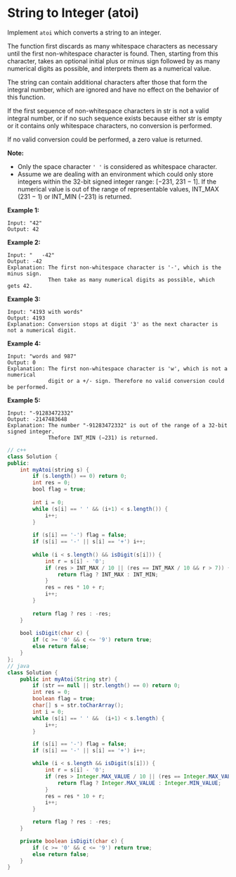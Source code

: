 # String to Integer (atoi)

Implement `atoi` which converts a string to an integer.

The function first discards as many whitespace characters as necessary until the first non-whitespace character is found. Then, starting from this character, takes an optional initial plus or minus sign followed by as many numerical digits as possible, and interprets them as a numerical value.

The string can contain additional characters after those that form the integral number, which are ignored and have no effect on the behavior of this function.

If the first sequence of non-whitespace characters in str is not a valid integral number, or if no such sequence exists because either str is empty or it contains only whitespace characters, no conversion is performed.

If no valid conversion could be performed, a zero value is returned.

**Note:**

- Only the space character `' '` is considered as whitespace character.
- Assume we are dealing with an environment which could only store integers within the 32-bit signed integer range: [−231, 231 − 1]. If the numerical value is out of the range of representable values, INT_MAX (231 − 1) or INT_MIN (−231) is returned.

**Example 1:**

```
Input: "42"
Output: 42
```

**Example 2:**

```
Input: "   -42"
Output: -42
Explanation: The first non-whitespace character is '-', which is the minus sign.
             Then take as many numerical digits as possible, which gets 42.
```

**Example 3:**

```
Input: "4193 with words"
Output: 4193
Explanation: Conversion stops at digit '3' as the next character is not a numerical digit.
```

**Example 4:**

```
Input: "words and 987"
Output: 0
Explanation: The first non-whitespace character is 'w', which is not a numerical 
             digit or a +/- sign. Therefore no valid conversion could be performed.
```

**Example 5:**

```
Input: "-91283472332"
Output: -2147483648
Explanation: The number "-91283472332" is out of the range of a 32-bit signed integer.
             Thefore INT_MIN (−231) is returned.
```

```java
// c++
class Solution {
public:
    int myAtoi(string s) {
        if (s.length() == 0) return 0;
        int res = 0;
        bool flag = true;
        
        int i = 0;
        while (s[i] == ' ' && (i+1) < s.length()) {
            i++;
        }
        
        if (s[i] == '-') flag = false;
        if (s[i] == '-' || s[i] == '+') i++;
        
        while (i < s.length() && isDigit(s[i])) {
            int r = s[i] - '0';
            if (res > INT_MAX / 10 || (res == INT_MAX / 10 && r > 7)) {
                return flag ? INT_MAX : INT_MIN;
            }
            res = res * 10 + r;
            i++;
        }
        
        return flag ? res : -res;
    }
    
    bool isDigit(char c) {
        if (c >= '0' && c <= '9') return true;
        else return false;
    }
};
// java
class Solution {
    public int myAtoi(String str) {
        if (str == null || str.length() == 0) return 0;
        int res = 0;
        boolean flag = true;
        char[] s = str.toCharArray();
        int i = 0;
        while (s[i] == ' ' &&  (i+1) < s.length) {
            i++;
        }

        if (s[i] == '-') flag = false;
        if (s[i] == '-' || s[i] == '+') i++;

        while (i < s.length && isDigit(s[i])) {
            int r = s[i] - '0';
            if (res > Integer.MAX_VALUE / 10 || (res == Integer.MAX_VALUE / 10 && r > 7)) {
                return flag ? Integer.MAX_VALUE : Integer.MIN_VALUE;
            }
            res = res * 10 + r;
            i++;
        }

        return flag ? res : -res;
    }

    private boolean isDigit(char c) {
        if (c >= '0' && c <= '9') return true;
        else return false;
    }
}
```

